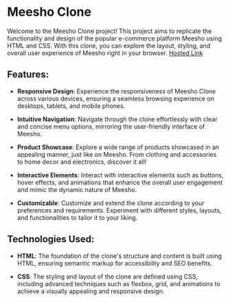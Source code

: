 # Meesho Clone

Welcome to the Meesho Clone project! This project aims to replicate the functionality and design of the popular e-commerce platform Meesho using HTML and CSS. With this clone, you can explore the layout, styling, and overall user experience of Meesho right in your browser.
[Hosted Link](https://ganesh-patel.github.io/Team-Meesho-M/)

## Features:

- **Responsive Design**: Experience the responsiveness of Meesho Clone across various devices, ensuring a seamless browsing experience on desktops, tablets, and mobile phones.

- **Intuitive Navigation**: Navigate through the clone effortlessly with clear and concise menu options, mirroring the user-friendly interface of Meesho.

- **Product Showcase**: Explore a wide range of products showcased in an appealing manner, just like on Meesho. From clothing and accessories to home decor and electronics, discover it all!

- **Interactive Elements**: Interact with interactive elements such as buttons, hover effects, and animations that enhance the overall user engagement and mimic the dynamic nature of Meesho.

- **Customizable**: Customize and extend the clone according to your preferences and requirements. Experiment with different styles, layouts, and functionalities to tailor it to your liking.

## Technologies Used:

- **HTML**: The foundation of the clone's structure and content is built using HTML, ensuring semantic markup for accessibility and SEO benefits.

- **CSS**: The styling and layout of the clone are defined using CSS, including advanced techniques such as flexbox, grid, and animations to achieve a visually appealing and responsive design.



